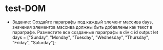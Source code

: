 # test-DOM

* Задание:
  Создайте параграфы под каждый элемент массива days, значения элементов массива должны быть добавлены как текст в параграфе.
  Разместите все созданные параграфы в div с id output
  let days = ["Sunday", "Monday", "Tuesday", "Wednesday", "Thursday", "Friday", "Saturday"];
    